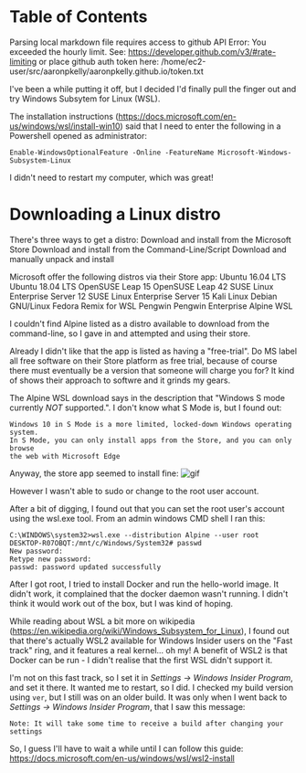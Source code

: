 
Table of Contents
=================

Parsing local markdown file requires access to github API
Error: You exceeded the hourly limit. See: https://developer.github.com/v3/#rate-limiting
or place github auth token here: /home/ec2-user/src/aaronpkelly/aaronpkelly.github.io/token.txt



I've been a while putting it off, but I decided I'd finally pull the finger out
and try Windows Subsytem for Linux (WSL).

The installation instructions (https://docs.microsoft.com/en-us/windows/wsl/install-win10)
said that I need to enter the following in a Powershell opened as administrator:
```
Enable-WindowsOptionalFeature -Online -FeatureName Microsoft-Windows-Subsystem-Linux
```

I didn't need to restart my computer, which was great!

# Downloading a Linux distro
There's three ways to get a distro:
Download and install from the Microsoft Store
Download and install from the Command-Line/Script
Download and manually unpack and install

Microsoft offer the following distros via their Store app:
Ubuntu 16.04 LTS
Ubuntu 18.04 LTS
OpenSUSE Leap 15
OpenSUSE Leap 42
SUSE Linux Enterprise Server 12
SUSE Linux Enterprise Server 15
Kali Linux
Debian GNU/Linux
Fedora Remix for WSL
Pengwin
Pengwin Enterprise
Alpine WSL

I couldn't find Alpine listed as a distro available to download from the
command-line, so I gave in and attempted and using their store.

Already I didn't like that the app is listed as having a "free-trial". Do MS
label all free software on their Store platform as free trial, because of course
there must eventually be a version that someone will charge you for? It kind of
shows their approach to softwre and it grinds my gears.

The Alpine WSL download says in the description that "Windows S mode currently
*NOT* supported.". I don't know what S Mode is, but I found out:
```
Windows 10 in S Mode is a more limited, locked-down Windows operating system.
In S Mode, you can only install apps from the Store, and you can only browse
the web with Microsoft Edge
```
Anyway, the store app seemed to install fine:
![gif](https://aaronpkelly.github.io/posts/resources/windows_wsl_alpine.gif)

However I wasn't able to sudo or change to the root user account.

After a bit of digging, I found out that you can set the root user's account
using the wsl.exe tool. From an admin windows CMD shell I ran this:
```
C:\WINDOWS\system32>wsl.exe --distribution Alpine --user root
DESKTOP-R07OBQT:/mnt/c/Windows/System32# passwd
New password:
Retype new password:
passwd: password updated successfully
```

After I got root, I tried to install Docker and run the hello-world image.
It didn't work, it complained that the docker daemon wasn't running. I didn't
think it would work out of the box, but I was kind of hoping.

While reading about WSL a bit more on wikipedia
(https://en.wikipedia.org/wiki/Windows_Subsystem_for_Linux), I found out that
there's actually WSL2 available for Windows Insider users on the "Fast track"
ring, and it features a real kernel... oh my! A benefit of WSL2 is that Docker
can be run - I didn't realise that the first WSL didn't support it.

I'm not on this fast track, so I set it in _Settings -> Windows Insider Program_,
and set it there. It wanted me to restart, so I did. I checked my build version
using `ver`, but I still was on an older build. It was only when I went back to
_Settings -> Windows Insider Program_, that I saw this message:
```
Note: It will take some time to receive a build after changing your settings
```

So, I guess I'll have to wait a while until I can follow this guide:
https://docs.microsoft.com/en-us/windows/wsl/wsl2-install
